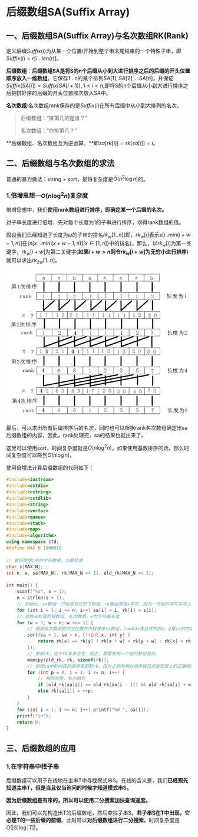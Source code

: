 # 后缀数组SA(Suffix Array)

## 一、后缀数组SA(Suffix Array)与名次数组RK(Rank)

定义后缀$Suffix(i)$为从某一个位置i开始到整个串末尾结束的一个特殊子串，即$Suffix(i)=r[i...len(r)]$。

**后缀数组**：**后缀数组SA是将S的n个后缀从小到大进行排序之后的后缀的开头位置顺序放入一维数组**，它保存1...n的某个排列$SA[1],SA[2],...SA[n]$，并保证$Suffix(SA[i]) \lt Suffix(SA[i+1]),1\le i \lt n$,即将S的n个后缀从小到大进行排序之后把排好序的后缀的开头位置顺次放入SA中。

**名次数组**:名次数组rank保存的是$Suffix(i)$在所有后缀中从小到大排列的名次。

> 后缀数组：“排第几的是谁？”
>
> 名次数组：”你排第几？“

**后缀数组、名次数组互为逆运算。**即$sa[rk[i]] = rk[sa[i]] = i$。



## 二、后缀数组与名次数组的求法

普通的暴力做法：string + sort，是将复杂度是$O(n^2\log{n})$的。

### 1.倍增思想—$O(n\log^{2}{n})$复杂度

倍增思想中，我们**使用rank数组进行排序，即确定某一个后缀的名次。**

对子串长度进行倍增，先对每个长度为1的子串进行排序，求得rank数组的值。

假设我们已经知道了长度为$\omega$的子串的排名$rk_w[1..n]$(即，$rk_w[i]$表示$s[i..min(i + w - 1,n)]$在$\{s[x...\min(x+w-1,n)]|x\in[1,n]\}$中的排名)，那么，以$rk_w[i]$为第一关键字，$rk_w[i+w]$为第二关键字(**如果$i+w>n$则令$rk_w[i+w]$为无穷小进行排序**)就可以求出$rk_{2w}[1..n]$。

![img](./sa2.png)

最后，可以求出所有后缀排序后的名次，同时也可以根据rank名次数组确定出sa后缀数组的内容，因此，rank处理完，sa的结果也就出来了。

这里可以使用sort，时间复杂度就是$O(n\log^{2}n)$，如果使用基数排序的话，那么时间复杂度可以降到$O(n\log{n})$。

使用倍增法计算后缀数组的代码如下：

```c++
#include<iostream>
#include<cstdio>
#include<cstring>
#include<cstdlib>
#include<string>
#include<vector>
#include<queue>
#include<stack>
#include<map>
#include<algorithm>
using namespace std;
#define MAX_N 1000010

// 最好使用C中的字符数组，方便处理
char s[MAX_N];
int n, w, sa[MAX_N], rk[MAX_N << 1], old_rk[MAX_N << 1];

int main() {
    scanf("%s", s + 1);
    n = strlen(s + 1);
    // 初始化，sa数组一开始是对应的下标值，rk数组使用s字符，因为一开始的字符实际上就包含了对应字符的顺序。
    for (int i = 1; i <= n; i++) sa[i] = i, rk[i] = s[i];
    // 倍增法构造后缀数组，名次数组，w为字符串长度
    for (w = 1; w < n; w <<= 1) {
        // 根据名次数组的对应位置的内容排序sa数组，lambda表达式中的x，y是sa的内容，也就是实际上的某一个名次的下标
        sort(sa + 1, sa + n, [](int x, int y) {
            return rk[x] == rk[y] ? rk[x + w] < rk[y + w] : rk[x] < rk[y];
        });
        // 更新rk，由于rk本身会变，因此，需要使用一个临时数组暂存。
        memcpy(old_rk, rk, sizeof(rk));
        // 按照sa中的内容的顺序来更新rk，因为之前的相对顺序就已经是宏观上的正确顺序了
        for (int p = 0, i = 1; i <= n; i++) {
            // 相同的值，名次相同
            if (old_rk[sa[i]] == old_rk[sa[i - 1]] && old_rk[sa[i] + w] == old_rk[sa[i - 1] + w])  rk[sa[i]] = p;
            else rk[sa[i]] = ++p;
        }
    }
    for (int i = 1; i <= n; i++) printf("%d ", sa[i]);
    printf("\n");
    return 0;
}
```



## 三、后缀数组的应用

### 1.在字符串中找子串

后缀数组可以用于在线地在主串T中寻找模式串S。在线的含义是，我们**已经预先知道主串T，但是当且仅当询问的时候才知道模式串S。**

**因为后缀数组是有序的，所以可以使用二分搜索加快查询速度。**

因此，我们可以先构造出T的后缀数组，然后查找子串S。**若子串S在T中出现，它必是T的一些后缀的前缀**。此时可以**对后缀数组进行二分搜索**，时间复杂度是$O(|S|\log{|T|})$。

